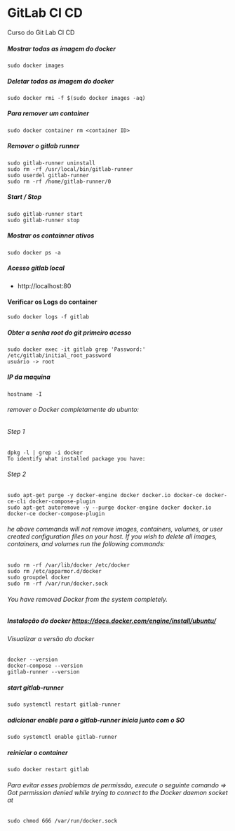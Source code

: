 # GitLab CI CD
Curso do Git Lab CI CD

##### Mostrar todas as imagem do docker 
    sudo docker images

##### Deletar todas as imagem do docker 
    sudo docker rmi -f $(sudo docker images -aq)

##### Para remover um container
    sudo docker container rm <container ID>

##### Remover o gitlab runner
    sudo gitlab-runner uninstall
    sudo rm -rf /usr/local/bin/gitlab-runner
    sudo userdel gitlab-runner
    sudo rm -rf /home/gitlab-runner/0
      
##### Start / Stop
    sudo gitlab-runner start
    sudo gitlab-runner stop

##### Mostrar os containner ativos 
    sudo docker ps -a


##### Acesso gitlab local
- http://localhost:80

#### Verificar os Logs do container
    sudo docker logs -f gitlab



##### Obter a senha root do git primeiro acesso
    sudo docker exec -it gitlab grep 'Password:' /etc/gitlab/initial_root_password
    usuário -> root

##### IP da maquina
    hostname -I

###### remover o Docker completamente do ubunto:

###### Step 1

    dpkg -l | grep -i docker
    To identify what installed package you have:

###### Step 2

    sudo apt-get purge -y docker-engine docker docker.io docker-ce docker-ce-cli docker-compose-plugin
    sudo apt-get autoremove -y --purge docker-engine docker docker.io docker-ce docker-compose-plugin

###### he above commands will not remove images, containers, volumes, or user created configuration files on your host. If you wish to delete all images, containers, and volumes run the following commands:

    sudo rm -rf /var/lib/docker /etc/docker
    sudo rm /etc/apparmor.d/docker
    sudo groupdel docker
    sudo rm -rf /var/run/docker.sock
###### You have removed Docker from the system completely.

##### Instalação do docker https://docs.docker.com/engine/install/ubuntu/

###### Visualizar a versão do docker
    docker --version
    docker-compose --version
    gitlab-runner --version

##### start gitlab-runner
    sudo systemctl restart gitlab-runner
##### adicionar enable para o gitlab-runner inicia junto com o SO
    sudo systemctl enable gitlab-runner

##### reiniciar o container
    sudo docker restart gitlab


###### Para evitar esses problemas de permissão, execute o seguinte comando => Got permission denied while trying to connect to the Docker daemon socket at
    sudo chmod 666 /var/run/docker.sock